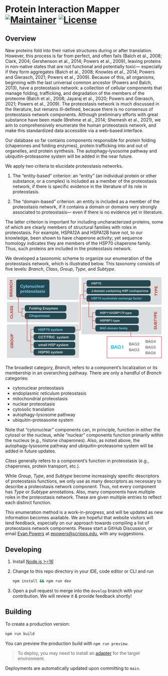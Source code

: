 # Protein Interaction Mapper [![Maintainer](https://img.shields.io/badge/maintainer-Proteostasis%20Consortium-blue)](https://www.proteostasisconsortium.com) [![License](https://img.shields.io/github/license/finkbeiner-lab/protein-interaction-mapper)](https://github.com/finkbeiner-lab/protein-interaction-mapper/blob/main/LICENSE)

## Overview

New proteins fold into their native structures during or after translation. However, this process is far from perfect, and often fails (Balch et al., 2008; Clark, 2004; Gershenson et al., 2014; Powers et al., 2009), leaving proteins in non-native states that are not functional and potentially toxic— especially if they form aggregates (Balch et al., 2008; Knowles et al., 2014; Powers and Gierasch, 2021; Powers et al., 2009). Because of this, all organisms, beginning with the last universal common ancestor (Powers and Balch, 2013), have a proteostasis network: a collection of cellular components that manage folding, trafficking, and degradation of the members of the proteome (Balch et al., 2008; Jayaraj et al., 2020; Powers and Gierasch, 2021; Powers et al., 2009). The proteostasis network is much discussed in the literature, but remains ill-defined, because there is no consensus of proteostasis network components. Although preliminary efforts with great substance have been made (Brehme et al., 2014; Shemesh et al., 2021), we aim to comprehensively enumerate the human proteostasis network, and make this standardized data accessible via a web-based interface.

Our database so far contains components responsible for protein folding (chaperones and folding enzymes), protein trafficking into and out of organelles, and protein synthesis. The autophagy-lysosome pathway and ubiquitin-proteasome system will be added in the near future.

We apply two criteria to elucidate proteostasis networks.

1. The “entity-based” criterion: an “entity” (an individual protein or other substance, or a complex) is included as a member of the proteostasis network, if there is specific evidence in the literature of its role in proteostasis.

2. The “domain-based” criterion: an entity is included as a member of the proteostasis network, if it contains a domain or domains very strongly associated to proteostasis— even if there is no evidence yet in literature.

The latter criterion is important for including uncharacterized proteins, some of which are clearly members of structural families with roles in proteostasis. For example, HSPA12A and HSPA12B have not, to our knowledge, been shown to have chaperone activity; yet sequence homology indicates they are members of the HSP70 chaperone family. Thus, such proteins are included in the proteostasis network.

We developed a taxonomic scheme to organize our enumeration of the proteostasis network, which is illustrated below. This taxonomy consists of five levels: *Branch*, *Class*, *Group*, *Type*, and *Subtype*.

![Proteostasis network components](proteostasisNetworkComponents.png)

The broadest category, *Branch*, refers to a component’s localization or its membership in an overarching pathway. There are only a handful of *Branch* categories:

- cytonuclear proteostasis
- endoplasmic reticulum proteostasis
- mitochondrial proteostasis
- nuclear proteostasis
- cytosolic translation
- autophagy-lysosome pathway
- ubiquitin-proteasome system

Note that “cytonuclear” components can, in principle, function in either the cytosol or the nucleus, while “nuclear” components function primarily within the nucleus (e.g., histone chaperones). Also, as noted above, the autophagy-lysosome pathway and ubiquitin-proteasome system will be added in future updates.

*Class* generally refers to a component’s function in proteostasis (e.g., chaperones, protein transport, etc.).

While *Group*, *Type*, and *Subtype* become increasingly specific descriptors of proteostasis functions, we only use as many descriptors as necessary to describe a proteostasis network component. Thus, not every component has *Type* or *Subtype* annotations. Also, many components have multiple roles in the proteostasis network. These are given multiple entries to reflect each distinct function.

This enumeration method is a work-in-progress, and will be updated as new information becomes available. We are hopeful that website visitors will lend feedback, especially on our approach towards compiling a list of proteostasis network components. Please start a GitHub Discussion, or email [Evan Powers](https://www.proteostasisconsortium.com/people/) at [epowers@scripps.edu](mailto:epowers@scripps.edu), with any suggestions.

## Developing

1. Install [Node.js >=16](https://nodejs.org/en/download/)
2. Change to this repo directory in your IDE, code editor or CLI and run

    ```bash
    npm install && npm run dev
    ```

3. Open a pull request to merge into the `develop` branch with your contribution. We will review it & provide feedback shortly!

## Building

To create a production version:

```bash
npm run build
```

You can preview the production build with `npm run preview`.

> To deploy, you may need to install an [adapter](https://kit.svelte.dev/docs/adapters) for the target environment.

Deployments are automatically updated upon committing to `main`.
